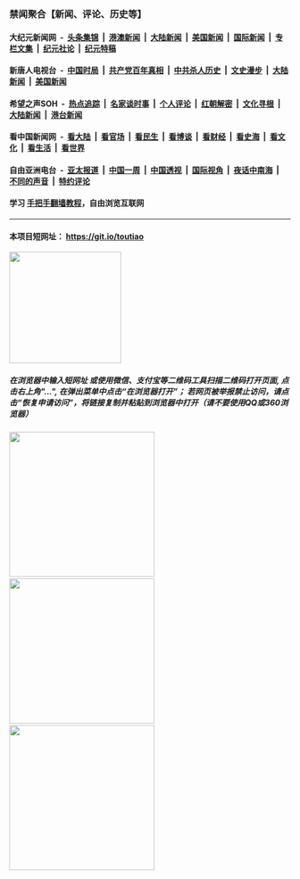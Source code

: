 ### 禁闻聚合【新闻、评论、历史等】

#### 大纪元新闻网 &nbsp;-&nbsp; [头条集锦](indexes/E头条集锦.md?t=02111122) &nbsp;|&nbsp; [港澳新闻](indexes/E港澳新闻.md?t=02111122)  &nbsp;|&nbsp; [大陆新闻](indexes/E大陆新闻.md?t=02111122) &nbsp;|&nbsp; [美国新闻](indexes/E美国新闻.md?t=02111122) &nbsp;|&nbsp; [国际新闻](indexes/E国际新闻.md?t=02111122) &nbsp;|&nbsp; [专栏文集](indexes/E专栏文集.md?t=02111122) &nbsp;|&nbsp; [纪元社论](indexes/E纪元社论.md?t=02111122) &nbsp;|&nbsp; [纪元特稿](indexes/E纪元特稿.md?t=02111122) 

#### 新唐人电视台 &nbsp;-&nbsp; [中国时局](indexes/N中国时局.md?t=02111122) &nbsp;|&nbsp; [共产党百年真相](indexes/N共产党百年真相.md?t=02111122) &nbsp;|&nbsp; [中共杀人历史](indexes/N中共杀人历史.md?t=02111122) &nbsp;|&nbsp; [文史漫步](indexes/N文史漫步.md?t=02111122) &nbsp;|&nbsp; [大陆新闻](indexes/N大陆新闻.md?t=02111122) &nbsp;|&nbsp; [美国新闻](indexes/N美国新闻.md?t=02111122)

#### 希望之声SOH &nbsp;-&nbsp; [热点追踪](indexes/H热点追踪.md?t=02111122) &nbsp;|&nbsp; [名家谈时事](indexes/H名家谈时事.md?t=02111122) &nbsp;|&nbsp; [个人评论](indexes/H个人评论.md?t=02111122)  &nbsp;|&nbsp; [红朝解密](indexes/H红朝解密.md?t=02111122) &nbsp;|&nbsp; [文化寻根](indexes/H文化寻根.md?t=02111122) &nbsp;|&nbsp; [大陆新闻](indexes/H大陆新闻.md?t=02111122) &nbsp;|&nbsp; [港台新闻](indexes/H港台新闻.md?t=02111122)

#### 看中国新闻网 &nbsp;-&nbsp; [看大陆](indexes/S看大陆.md?t=02111122) &nbsp;|&nbsp; [看官场](indexes/S看官场.md?t=02111122) &nbsp;|&nbsp; [看民生](indexes/S看民生.md?t=02111122)  &nbsp;|&nbsp; [看博谈](indexes/S看博谈.md?t=02111122) &nbsp;|&nbsp; [看财经](indexes/S看财经.md?t=02111122) &nbsp;|&nbsp; [看史海](indexes/S看史海.md?t=02111122) &nbsp;|&nbsp; [看文化](indexes/S看文化.md?t=02111122) &nbsp;|&nbsp; [看生活](indexes/S看生活.md?t=02111122) &nbsp;|&nbsp; [看世界](indexes/S看世界.md?t=02111122)

#### 自由亚洲电台 &nbsp;-&nbsp; [亚太报道](indexes/R亚太报道.md?t=02111122) &nbsp;|&nbsp; [中国一周](indexes/R中国一周.md?t=02111122) &nbsp;|&nbsp; [中国透视](indexes/R中国透视.md?t=02111122)  &nbsp;|&nbsp; [国际视角](indexes/R国际视角.md?t=02111122) &nbsp;|&nbsp; [夜话中南海](indexes/R夜话中南海.md?t=02111122) &nbsp;|&nbsp; [不同的声音](indexes/R不同的声音.md?t=02111122) &nbsp;|&nbsp; [特约评论](indexes/R特约评论.md?t=02111122)

#### 学习 [手把手翻墙教程](https://github.com/gfw-breaker/guides/wiki)，自由浏览互联网

----

#### 本项目短网址： https://git.io/toutiao
<img src="https://raw.githubusercontent.com/gfw-breaker/banned-news/master/scripts/img/qr.png" width="200px"/>  

##### 在浏览器中输入短网址 或使用微信、支付宝等二维码工具扫描二维码打开页面, 点击右上角"...", 在弹出菜单中点击“在浏览器打开”； 若网页被举报禁止访问，请点击“恢复申请访问”，将链接复制并粘贴到浏览器中打开（请不要使用QQ或360浏览器）

<img src="https://raw.githubusercontent.com/gfw-breaker/banned-news/master/scripts/img/1.png" width="260px"/> &nbsp; <img src="https://raw.githubusercontent.com/gfw-breaker/banned-news/master/scripts/img/2.png" width="260px"/> &nbsp; <img src="https://raw.githubusercontent.com/gfw-breaker/banned-news/master/scripts/img/3.png" width="260px"/>
